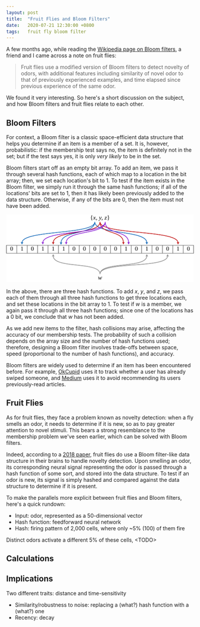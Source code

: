 ```yaml
---
layout: post
title:  "Fruit Flies and Bloom Filters"
date:   2020-07-21 12:30:00 +0800
tags:   fruit fly bloom filter
---
```


A few months ago, while reading the [Wikipedia page on Bloom filters][wikipedia-bloom-filter], a friend and I came across a note on fruit flies:

> Fruit flies use a modified version of Bloom filters to detect novelty of odors, with additional features including similarity of novel odor to that of previously experienced examples, and time elapsed since previous experience of the same odor.

We found it very interesting. So here's a short discussion on the subject, and how Bloom filters and fruit flies relate to each other.

## Bloom Filters

For context, a Bloom filter is a classic space-efficient data structure that helps you determine if an item is a member of a set. It is, however, probabilistic: if the membership test says no, the item is definitely not in the set; but if the test says yes, it is only _very likely_ to be in the set.

Bloom filters start off as an empty bit array. To add an item, we pass it through several hash functions, each of which map to a location in the bit array; then, we set each location's bit to 1. To test if the item exists in the Bloom filter, we simply run it through the same hash functions; if all of the locations' bits are set to 1, then it has likely been previously added to the data structure. Otherwise, if any of the bits are 0, then the item must not have been added.

![Bloom filter data structure][bloom-filter-data-structure]

In the above, there are three hash functions. To add _x_, _y_, and _z_, we pass each of them through all three hash functions to get three locations each, and set these locations in the bit array to 1. To test if _w_ is a member, we again pass it through all three hash functions; since one of the locations has a 0 bit, we conclude that _w_ has not been added.

As we add new items to the filter, hash collisions may arise, affecting the accuracy of our membership tests. The probability of such a collision depends on the array size and the number of hash functions used; therefore, designing a Bloom filter involves trade-offs between space, speed (proportional to the number of hash functions), and accuracy.

Bloom filters are widely used to determine if an item has been encountered before. For example, [OkCupid][okcupid-bloom-filter] uses it to track whether a user has already swiped someone, and [Medium][medium-bloom-filter] uses it to avoid recommending its users previously-read articles.

## Fruit Flies

As for fruit flies, they face a problem known as novelty detection: when a fly smells an odor, it needs to determine if it is new, so as to pay greater attention to novel stimuli. This bears a strong resemblance to the membership problem we've seen earlier, which can be solved with Bloom filters.

Indeed, according to a [2018 paper][fruit-fly-paper], fruit flies do use a Bloom filter-like data structure in their brains to handle novelty detection. Upon smelling an odor, its corresponding neural signal representing the odor is passed through a hash function of some sort, and stored into the data structure. To test if an odor is new, its signal is simply hashed and compared against the data structure to determine if it is present.

To make the parallels more explicit between fruit flies and Bloom filters, here's a quick rundown:
- Input: odor, represented as a 50-dimensional vector
- Hash function: feedforward neural network
- Hash: firing pattern of 2,000 cells, where only ~5% (100) of them fire

Distinct odors activate a different 5% of these cells, \<TODO\>

## Calculations


## Implications

Two different traits: distance and time-sensitivity
- Similarity/robustness to noise: replacing a (what?) hash function with a (what?) one
- Recency: decay

[medium-bloom-filter]: https://blog.medium.com/what-are-bloom-filters-1ec2a50c68ff
[okcupid-bloom-filter]: https://tech.okcupid.com/swiping-right-on-bloom-filters/
[wikipedia-bloom-filter]: https://en.wikipedia.org/wiki/Bloom_filter
[fruit-fly-paper]: https://www.ncbi.nlm.nih.gov/pmc/articles/PMC6304992/

[bloom-filter-data-structure]: /assets/images/fruit-fly-bloom-filter-data-structure.png

